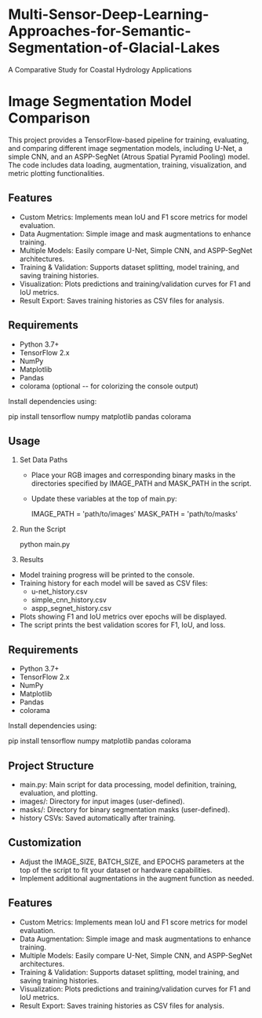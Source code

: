 # Multi-Sensor-Deep-Learning-Approaches-for-Semantic-Segmentation-of-Glacial-Lakes
A Comparative Study for Coastal Hydrology Applications
# Image Segmentation Model Comparison

This project provides a TensorFlow-based pipeline for training, evaluating, and comparing different image segmentation models, including U-Net, a simple CNN, and an ASPP-SegNet (Atrous Spatial Pyramid Pooling) model. The code includes data loading, augmentation, training, visualization, and metric plotting functionalities.

## Features

- Custom Metrics: Implements mean IoU and F1 score metrics for model evaluation.
- Data Augmentation: Simple image and mask augmentations to enhance training.
- Multiple Models: Easily compare U-Net, Simple CNN, and ASPP-SegNet architectures.
- Training & Validation: Supports dataset splitting, model training, and saving training histories.
- Visualization: Plots predictions and training/validation curves for F1 and IoU metrics.
- Result Export: Saves training histories as CSV files for analysis.

## Requirements

- Python 3.7+
- TensorFlow 2.x
- NumPy
- Matplotlib
- Pandas
- colorama (optional -- for colorizing the console output)

Install dependencies using:

pip install tensorflow numpy matplotlib pandas colorama
## Usage

1. Set Data Paths
   - Place your RGB images and corresponding binary masks in the directories specified by IMAGE_PATH and MASK_PATH in the script.
   - Update these variables at the top of main.py:
     
     IMAGE_PATH = 'path/to/images'
     MASK_PATH = 'path/to/masks'
     
2. Run the Script
   
   python main.py
   
3. Results

- Model training progress will be printed to the console.
- Training history for each model will be saved as CSV files:
  - u-net_history.csv
  - simple_cnn_history.csv
  - aspp_segnet_history.csv
- Plots showing F1 and IoU metrics over epochs will be displayed.
- The script prints the best validation scores for F1, IoU, and loss.

## Requirements

- Python 3.7+
- TensorFlow 2.x
- NumPy
- Matplotlib
- Pandas
- colorama

Install dependencies using:

pip install tensorflow numpy matplotlib pandas colorama
## Project Structure

- main.py: Main script for data processing, model definition, training, evaluation, and plotting.
- images/: Directory for input images (user-defined).
- masks/: Directory for binary segmentation masks (user-defined).
- history CSVs: Saved automatically after training.

## Customization

- Adjust the IMAGE_SIZE, BATCH_SIZE, and EPOCHS parameters at the top of the script to fit your dataset or hardware capabilities.
- Implement additional augmentations in the augment function as needed.

## Features

- Custom Metrics: Implements mean IoU and F1 score metrics for model evaluation.
- Data Augmentation: Simple image and mask augmentations to enhance training.
- Multiple Models: Easily compare U-Net, Simple CNN, and ASPP-SegNet architectures.
- Training & Validation: Supports dataset splitting, model training, and saving training histories.
- Visualization: Plots predictions and training/validation curves for F1 and IoU metrics.
- Result Export: Saves training histories as CSV files for analysis.
